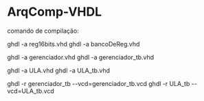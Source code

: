 # ArqComp-VHDL

comando de compilação:

ghdl -a reg16bits.vhd
ghdl -a bancoDeReg.vhd

ghdl -a gerenciador.vhd
ghdl -a gerenciador_tb.vhd

ghdl -a ULA.vhd
ghdl -a ULA_tb.vhd

ghdl -r gerenciador_tb --vcd=gerenciador_tb.vcd
ghdl -r ULA_tb --vcd=ULA_tb.vcd